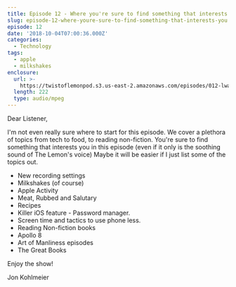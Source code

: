 ```yaml
---
title: Episode 12 - Where you're sure to find something that interests you
slug: episode-12-where-youre-sure-to-find-something-that-interests-you
episode: 12
date: '2018-10-04T07:00:36.000Z'
categories:
  - Technology
tags:
  - apple
  - milkshakes
enclosure:
  url: >-
    https://twistoflemonpod.s3.us-east-2.amazonaws.com/episodes/012-lwatol-20181003.mp3
  length: 222
  type: audio/mpeg
---
```


Dear Listener,

I'm not even really sure where to start for this episode. We cover a plethora of topics from tech to food, to reading non-fiction. You're sure to find something that interests you in this episode (even if it only is the soothing sound of The Lemon's voice) Maybe it will be easier if I just list some of the topics out.

- New recording settings
- Milkshakes (of course)
- Apple Activity
- Meat, Rubbed and Salutary
- Recipes
- Killer iOS feature - Password manager.
- Screen time and tactics to use phone less.
- Reading Non-fiction books
- Apollo 8
- Art of Manliness episodes
- The Great Books

Enjoy the show!

Jon Kohlmeier

